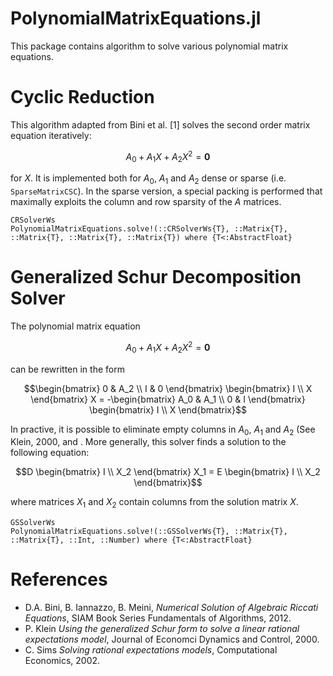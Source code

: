 # PolynomialMatrixEquations.jl

This package contains algorithm to solve various polynomial matrix equations.

# Cyclic Reduction
This algorithm adapted from Bini et al. [1] solves the second order matrix equation iteratively:
```math
A_0 + A_1 X + A_2 X^2 = \bm{0}
```
for $X$. It is implemented both for $A_0$, $A_1$ and $A_2$ dense or sparse (i.e. `SparseMatrixCSC`).
In the sparse version, a special packing is performed that maximally exploits the column and row sparsity
of the $A$ matrices.

```@docs
CRSolverWs
PolynomialMatrixEquations.solve!(::CRSolverWs{T}, ::Matrix{T}, ::Matrix{T}, ::Matrix{T}, ::Matrix{T}) where {T<:AbstractFloat}
```

# Generalized Schur Decomposition Solver
The polynomial matrix equation
```math
A_0 + A_1 X + A_2 X^2 = \bm{0}
```
can be rewritten in the form
```math
\begin{bmatrix}
0 & A_2 \\
I & 0
\end{bmatrix} 
\begin{bmatrix}
I \\ X
\end{bmatrix} X
=
-\begin{bmatrix}
A_0 & A_1 \\
0 & I
\end{bmatrix} 
\begin{bmatrix}
I \\ X
\end{bmatrix}
```
In practive, it is possible to eliminate empty columns in $A_0$, $A_1$
and $A_2$ (See Klein, 2000, and . More generally, this solver finds a solution to the following equation:
```math
D \begin{bmatrix}
I \\ X_2
\end{bmatrix} X_1
=
E \begin{bmatrix}
I \\ X_2
\end{bmatrix}
```
 where matrices $X_1$ and $X_2$ contain columns from the solution matrix $X$.

 ```@docs
GSSolverWs
PolynomialMatrixEquations.solve!(::GSSolverWs{T}, ::Matrix{T}, ::Matrix{T}, ::Int, ::Number) where {T<:AbstractFloat}
```

# References

- D.A. Bini, B. Iannazzo, B. Meini, *Numerical Solution of Algebraic
Riccati Equations*, SIAM Book Series Fundamentals of Algorithms, 2012.
- P. Klein *Using the generalized Schur form to solve a linear
  rational expectations model*, Journal of Economci Dynamics and
  Control, 2000.
- C. Sims *Solving rational expectations models*, Computational
  Economics, 2002.
  
